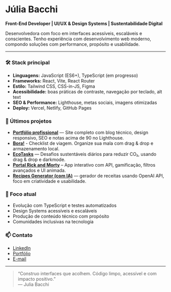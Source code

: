 # Júlia Bacchi

**Front-End Developer | UI/UX & Design Systems | Sustentabilidade Digital**

Desenvolvedora com foco em interfaces acessíveis, escaláveis e conscientes. Tenho experiência com desenvolvimento web moderno, compondo soluções com performance, propósito e usabilidade.

---

### 🛠️ Stack principal

- **Linguagens:** JavaScript (ES6+), TypeScript (em progresso)
- **Frameworks:** React, Vite, React Router
- **Estilo:** Tailwind CSS, CSS-in-JS, Figma
- **Acessibilidade:** boas práticas de contraste, navegação por teclado, alt text
- **SEO & Performance:** Lighthouse, metas sociais, imagens otimizadas
- **Deploy:** Vercel, Netlify, GitHub Pages

### 📌 Últimos projetos

- **[Portfólio profissional](https://juliadev.vercel.app)** — Site completo com blog técnico, design responsivo, SEO e notas acima de 90 no Lighthouse.
- **[Bora!](bora-app-jet.vercel.app)** - Checklist de viagem. Organize sua mala com drag & drop e armazenamento local.
- **[EcoTasks](https://ecotasks.vercel.app/)** — Desafios sustentáveis diários para reduzir CO₂, usando drag & drop e darkmode.
- **[Portal Rick and Morty](portal-rickandmorty.vercel.app)** – App interativo com API, gamificação, filtros avançados e UI animada.
- **[Recipes Generator (com IA)](recipes-generator-ai.netlify.app)** — gerador de receitas usando OpenAI API, foco em criatividade e usabilidade.

### 🎯 Foco atual

- Evolução com TypeScript e testes automatizados
- Design Systems acessíveis e escaláveis
- Produção de conteúdo técnico com propósito
- Comunidades inclusivas na tecnologia

### 📫 Contato

- [LinkedIn](https://www.linkedin.com/in/juliabacchi/)
- [Portfólio](https://juliadev.vercel.app)
- [E-mail](mailto:juliabacchi92@gmail.com)

---

> “Construo interfaces que acolhem. Código limpo, acessível e com impacto positivo.”  
> — Julia Bacchi
